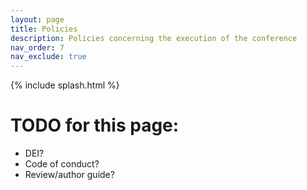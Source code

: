 ```yaml
---
layout: page
title: Policies
description: Policies concerning the execution of the conference
nav_order: 7
nav_exclude: true
---
```


{% include splash.html %}

# TODO for this page:

- DEI?
- Code of conduct?
- Review/author guide?
